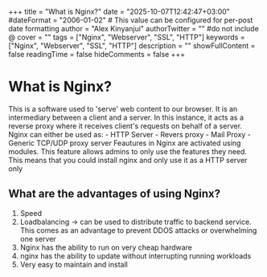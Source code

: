 +++
title = "What is Nginx?"
date = "2025-10-07T12:42:47+03:00"
#dateFormat = "2006-01-02" # This value can be configured for per-post date formatting
author = "Alex Kinyanjui"
authorTwitter = "" #do not include @
cover = ""
tags = ["Nginx", "Webserver", "SSL", "HTTP"]
keywords = ["Nginx", "Webserver", "SSL", "HTTP"]
description = ""
showFullContent = false
readingTime = false
hideComments = false
+++

# What is Nginx?

This is a software used to 'serve' web content to our browser. It is an intermediary between a client and a server. In this instance, it acts as a reverse proxy where it receives client's requests on behalf of a server.
Nginx can either be used as:
    - HTTP Server
    - Revers proxy
    - Mail Proxy
    - Generic TCP/UDP proxy server
Feautures in Nginx are activated using modules. This feature allows admins to only use the features they need. This means that you could install nginx and only use it as a HTTP server only

## What are the advantages of using Nginx?
1. Speed
2. Loadbalancing -> can be used to distribute traffic to backend service. This comes as an advantage to prevent DDOS attacks or overwhelming one server
3. Nginx has the ability to run on very cheap hardware
4. nginx has the ability to update without interrupting running workloads
5. Very easy to maintain and install

